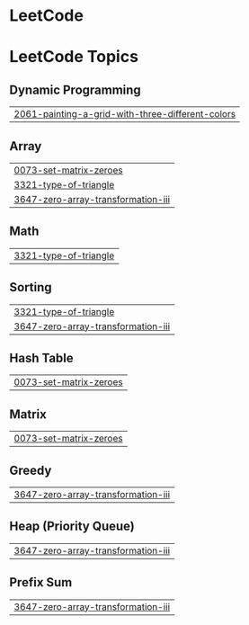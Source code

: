 # LeetCode
<!---LeetCode Topics Start-->
# LeetCode Topics
## Dynamic Programming
|  |
| ------- |
| [2061-painting-a-grid-with-three-different-colors](https://github.com/tanurai4013/LeetCode/tree/master/2061-painting-a-grid-with-three-different-colors) |
## Array
|  |
| ------- |
| [0073-set-matrix-zeroes](https://github.com/tanurai4013/LeetCode/tree/master/0073-set-matrix-zeroes) |
| [3321-type-of-triangle](https://github.com/tanurai4013/LeetCode/tree/master/3321-type-of-triangle) |
| [3647-zero-array-transformation-iii](https://github.com/tanurai4013/LeetCode/tree/master/3647-zero-array-transformation-iii) |
## Math
|  |
| ------- |
| [3321-type-of-triangle](https://github.com/tanurai4013/LeetCode/tree/master/3321-type-of-triangle) |
## Sorting
|  |
| ------- |
| [3321-type-of-triangle](https://github.com/tanurai4013/LeetCode/tree/master/3321-type-of-triangle) |
| [3647-zero-array-transformation-iii](https://github.com/tanurai4013/LeetCode/tree/master/3647-zero-array-transformation-iii) |
## Hash Table
|  |
| ------- |
| [0073-set-matrix-zeroes](https://github.com/tanurai4013/LeetCode/tree/master/0073-set-matrix-zeroes) |
## Matrix
|  |
| ------- |
| [0073-set-matrix-zeroes](https://github.com/tanurai4013/LeetCode/tree/master/0073-set-matrix-zeroes) |
## Greedy
|  |
| ------- |
| [3647-zero-array-transformation-iii](https://github.com/tanurai4013/LeetCode/tree/master/3647-zero-array-transformation-iii) |
## Heap (Priority Queue)
|  |
| ------- |
| [3647-zero-array-transformation-iii](https://github.com/tanurai4013/LeetCode/tree/master/3647-zero-array-transformation-iii) |
## Prefix Sum
|  |
| ------- |
| [3647-zero-array-transformation-iii](https://github.com/tanurai4013/LeetCode/tree/master/3647-zero-array-transformation-iii) |
<!---LeetCode Topics End-->